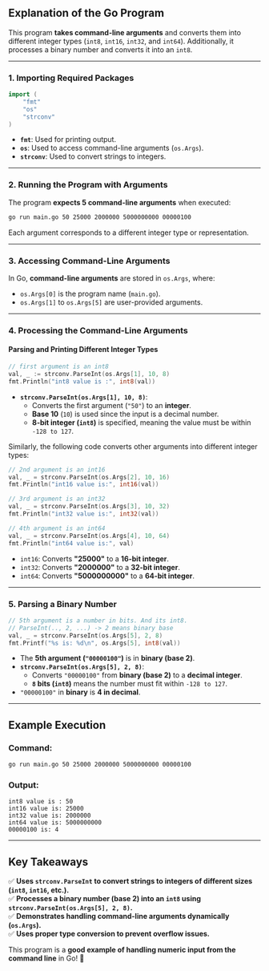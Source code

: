 ## **Explanation of the Go Program**
This program **takes command-line arguments** and converts them into different integer types (`int8`, `int16`, `int32`, and `int64`). Additionally, it processes a binary number and converts it into an `int8`.

---

### **1. Importing Required Packages**
```go
import (
	"fmt"
	"os"
	"strconv"
)
```
- **`fmt`**: Used for printing output.
- **`os`**: Used to access command-line arguments (`os.Args`).
- **`strconv`**: Used to convert strings to integers.

---

### **2. Running the Program with Arguments**
The program **expects 5 command-line arguments** when executed:
```sh
go run main.go 50 25000 2000000 5000000000 00000100
```
Each argument corresponds to a different integer type or representation.

---

### **3. Accessing Command-Line Arguments**
In Go, **command-line arguments** are stored in `os.Args`, where:
- `os.Args[0]` is the program name (`main.go`).
- `os.Args[1]` to `os.Args[5]` are user-provided arguments.

---

### **4. Processing the Command-Line Arguments**
#### **Parsing and Printing Different Integer Types**
```go
// first argument is an int8
val, _ := strconv.ParseInt(os.Args[1], 10, 8)
fmt.Println("int8 value is :", int8(val))
```
- **`strconv.ParseInt(os.Args[1], 10, 8)`**:
  - Converts the first argument (`"50"`) to an **integer**.
  - **Base 10** (`10`) is used since the input is a decimal number.
  - **8-bit integer (`int8`)** is specified, meaning the value must be within `-128 to 127`.

Similarly, the following code converts other arguments into different integer types:
```go
// 2nd argument is an int16
val, _ = strconv.ParseInt(os.Args[2], 10, 16)
fmt.Println("int16 value is:", int16(val))

// 3rd argument is an int32
val, _ = strconv.ParseInt(os.Args[3], 10, 32)
fmt.Println("int32 value is:", int32(val))

// 4th argument is an int64
val, _ = strconv.ParseInt(os.Args[4], 10, 64)
fmt.Println("int64 value is:", val)
```
- `int16`: Converts **"25000"** to a **16-bit integer**.
- `int32`: Converts **"2000000"** to a **32-bit integer**.
- `int64`: Converts **"5000000000"** to a **64-bit integer**.

---

### **5. Parsing a Binary Number**
```go
// 5th argument is a number in bits. And its int8.
// ParseInt(.., 2, ...) -> 2 means binary base
val, _ = strconv.ParseInt(os.Args[5], 2, 8)
fmt.Printf("%s is: %d\n", os.Args[5], int8(val))
```
- The **5th argument (`"00000100"`)** is in **binary (base 2)**.
- **`strconv.ParseInt(os.Args[5], 2, 8)`**:
  - Converts `"00000100"` from **binary (base 2)** to a **decimal integer**.
  - **`8` bits (`int8`)** means the number must fit within `-128 to 127`.
- `"00000100"` in **binary** is **4 in decimal**.

---

## **Example Execution**
### **Command:**
```sh
go run main.go 50 25000 2000000 5000000000 00000100
```
### **Output:**
```
int8 value is : 50
int16 value is: 25000
int32 value is: 2000000
int64 value is: 5000000000
00000100 is: 4
```

---

## **Key Takeaways**
✅ **Uses `strconv.ParseInt` to convert strings to integers of different sizes (`int8`, `int16`, etc.).**  
✅ **Processes a binary number (base 2) into an `int8` using `strconv.ParseInt(os.Args[5], 2, 8)`.**  
✅ **Demonstrates handling command-line arguments dynamically (`os.Args`).**  
✅ **Uses proper type conversion to prevent overflow issues.**  

This program is a **good example of handling numeric input from the command line** in Go! 🚀